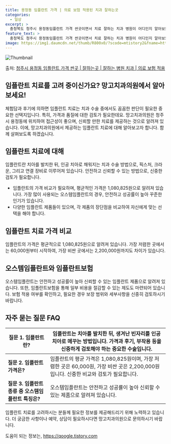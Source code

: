 ```yaml
---
title: 용정동 임플란트 가격 | 의료 보험 적용된 치과 잘하는곳
categories:
  - 일상
excerpt: >
  충청북도 청주시 용정동임플란트 가격 싼곳이면서 치료 잘하는 치과 병원이 어디인지 알아보도록 하겠습니다. 충청북도 청주시 용정동에 위치한 망고치과의원 순서대로 안내 드리며, 임플란트 치료시 신경써야 할 부분 또한 같이 공유 드리겠습니다.2024년 임플란트 가격 살펴보기 👈 클릭임플란트 평균 가격망고치과의원표 내에 있는 전화 번호를 클릭 하시면 망고치과의원로 바로 전화 연결 됩니다.분류주소전화번호치과의원충청북도 청주시 상당구 용정로38번길 6, 302호 (용정동)📞043-286-7528로 전화하기망고치과의원 위치 확인하기 👈 클릭요일운영시간월요일10:00~19:00화요일10:00~19:00수요일14:00~19:00목요일10:00~19:00금요일10:00~19:00토요일0..
feature_text: >
  충청북도 청주시 용정동임플란트 가격 싼곳이면서 치료 잘하는 치과 병원이 어디인지 알아보도록 하겠습니다. 충청북도 청주시 용정동에 위치한 망고치과의원 순서대로 안내 드리며, 임플란트 치료시 신경써야 할 부분 또한 같이 공유 드리겠습니다.2024년 임플란트 가격 살펴보기 👈 클릭임플란트 평균 가격망고치과의원표 내에 있는 전화 번호를 클릭 하시면 망고치과의원로 바로 전화 연결 됩니다.분류주소전화번호치과의원충청북도 청주시 상당구 용정로38번길 6, 302호 (용정동)📞043-286-7528로 전화하기망고치과의원 위치 확인하기 👈 클릭요일운영시간월요일10:00~19:00화요일10:00~19:00수요일14:00~19:00목요일10:00~19:00금요일10:00~19:00토요일0..
image: https://img1.daumcdn.net/thumb/R800x0/?scode=mtistory2&fname=https%3A%2F%2Fblog.kakaocdn.net%2Fdn%2Fdte6tg%2FbtsGZ0xy39P%2F7ZnEKmJj4YTJG4AqKMxMEK%2Fimg.webp
---
```


![Thumbnail](https://img1.daumcdn.net/thumb/R800x0/?scode=mtistory2&fname=https%3A%2F%2Fblog.kakaocdn.net%2Fdn%2Fdte6tg%2FbtsGZ0xy39P%2F7ZnEKmJj4YTJG4AqKMxMEK%2Fimg.webp)

<p>출처: <a href="https://qoogle.tistory.com/7165" rel="dofollow">청주시 용정동 임플란트 가격 싼곳 | 잘하는곳 | 잘하는 병원 치과 | 의료 보험 적용</a> </p>

## 임플란트 치료를 고려 중이신가요? 망고치과의원에서 알아보세요!



체험담과 후기에 의하면 임플란트 치료는 치과 수술 중에서도 꼼꼼한 판단이 필요한 중요한 선택지입니다. 특히, 가격과 품질에 대한 검토가
필요한데요. 망고치과의원은 청주시 용정동에 위치하여 접근성이 좋으며, 신뢰할 만한 치료를 제공하는 것으로 알려져 있습니다. 이에,
망고치과의원에서 제공하는 임플란트 치료에 대해 알아보고자 합니다. 함께 살펴보도록 하겠습니다.



## 임플란트 치료에 대해

임플란트란 치아를 발치한 뒤, 인공 치아로 채워지는 치과 수술 방법으로, 픽스처, 크라운, 그리고 연결 장비로 이루어져 있습니다. 안전하고
신뢰할 수 있는 방법으로, 신중한 검토가 필요합니다.

  * 임플란트의 가격 비교가 필요하며, 평균적인 가격은 1,080,825원으로 알려져 있습니다. 가장 많이 사용되는 오스템임플란트의 경우, 안전하고 성공률이 높아 꾸준한 인기가 있습니다.
  * 다양한 임플란트 제품들이 있으며, 각 제품의 장단점을 비교하여 자신에게 맞는 선택을 해야 합니다.

## 임플란트 치료 가격 비교

임플란트의 가격은 평균적으로 1,080,825원으로 알려져 있습니다. 가장 저렴한 곳에서는 60,000원부터 시작하여, 가장 비싼 곳에서는
2,200,000원까지도 차이가 있습니다.

## 오스템임플란트와 임플란트보험

오스템임플란트는 안전하고 성공률이 높아 신뢰할 수 있는 임플란트 제품으로 알려져 있습니다. 또한, 임플란트보험을 통해 일부 비용을 절감할 수
있는 제도도 마련되어 있습니다. 보험 적용 여부를 확인하고, 필요한 경우 보장 범위와 세부사항을 신중히 검토하시기 바랍니다.

## 자주 묻는 질문 FAQ

**질문 1. 임플란트란?** | 임플란트는 치아를 발치한 뒤, 생겨난 빈자리를 인공 치아로 메꾸는 방법입니다. 가격과 후기, 부작용 등을 신중하게 검토해야 하는 중요한 수술입니다.  
---|---  
**질문 2. 임플란트 가격은?** | 임플란트의 평균 가격은 1,080,825원이며, 가장 저렴한 곳은 60,000원, 가장 비싼 곳은 2,200,000원입니다. 신중한 비교와 검토가 필요합니다.  
**질문 3. 임플란트 종류 중 오스템임플란트 특징은?** | 오스템임플란트는 안전하고 성공률이 높아 신뢰할 수 있는 제품으로 알려져 있습니다.  
  


임플란트 치료를 고려하시는 분들께 필요한 정보를 제공해드리기 위해 노력하고 있습니다. 더 궁금한 사항이나 예약, 상담이 필요하시다면
망고치과의원으로 문의하시기 바랍니다.



 

도움이 되는 정보는, <a href="https://qoogle.tistory.com" rel="dofollow">https://qoogle.tistory.com</a>


